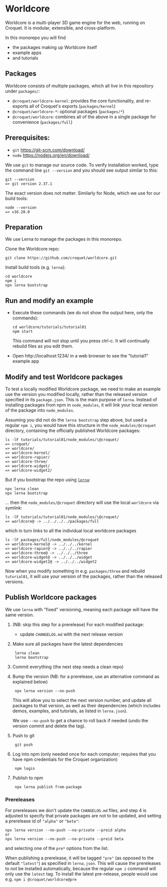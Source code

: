 # Worldcore

Worldcore is a multi-player 3D game engine for the web, running on Croquet. It is modular, extensible, and cross-platform.

In this monorepo you will find

* the packages making up Worldcore itself
* example apps
* and tutorials

## Packages

Worldcore consists of multiple packages, which all live in this repository under `packages/`:

* `@croquet/worldcore-kernel`: provides the core  functionality, and re-exports all of Croquet's exports (`packages/kernel`)
* `@croquet/worldcore-*`: optional packages (`packages/*`)
* `@croquet/worldcore`: combines all of the above in a single package for convenience (`packages/full`)

## Prerequisites:

* `git` https://git-scm.com/download/
* `node` https://nodejs.org/en/download/

We use `git` to manage our source code. To verify installation worked, type the command line `git --version` and you should see output similar to this:

    git --version
    => git version 2.37.1

The exact version does not matter. Similarly for Node, which we use for our build tools:

    node --version
    => v16.20.0

## Preparation

We use Lerna to manage the packages in this monorepo.

Clone the Worldcore repo:

    git clone https://github.com/croquet/worldcore.git

Install build tools (e.g. `lerna`):

    cd worldcore
    npm i
    npx lerna bootstrap

## Run and modify an example

* Execute these commands (we do not show the output here, only the commands):

      cd worldcore/tutorials/tutorial01
      npm start

  This command will not stop until you press ctrl-c. It will continually rebuild files as you edit them.

* Open http://localhost:1234/ in a web browser to see the "tutorial1" example app

## Modify and test Worldcore packages

To test a locally modified Worldcore package, we need to make an example use the version you modified locally, rather than the released version specified in its `package.json`. This is the main purpose of `lerna`. Instead of installing packages from npm in `node_modules`, it will link your local version of the package into `node_modules`.

Assuming you did not do the `lerna bootstrap` step above, but used a regular `npm i`, you would have this structure in the `node_modules/@croquet` directory, containing the officially published Worldcore packages:

    ls -lF tutorials/tutorial01/node_modules/\@croquet/
    => croquet/
    => worldcore/
    => worldcore-kernel/
    => worldcore-rapier/
    => worldcore-three/
    => worldcore-widget/
    => worldcore-widget2/

But if you bootstrap the repo using [`lerna`](https://lerna.js.org):

    npx lerna clean
    npx lerna bootstrap

... then the `node_modules/@croquet` directory will use the local `worldcore` via symlink:

    ls -lF tutorials/tutorial01/node_modules/\@croquet/
    => worldcore@ -> ../../../../packages/full

which in turn links to all the individual local worldcore packages

    ls -lF packages/full/node_modules/@croquet
    => worldcore-kernel@ -> ../../../kernel
    => worldcore-rapier@ -> ../../../rapier
    => worldcore-three@ -> ../../../three
    => worldcore-widget@ -> ../../../widget
    => worldcore-widget2@ -> ../../../widget2

Now when you modify something in e.g. `packages/three` and rebuild `tutorial01`, it will use your version of the packages, rather than the released versions.

## Publish Worldcore packages

We use `lerna` with "fixed" versioning, meaning each package will have the same version.

1. (NB: skip this step for a prerelease) For each modified package:

   * update `CHANGELOG.md` with the next release version

2. Make sure all packages have the latest dependencies

        lerna clean
        lerna bootstrap

3. Commit everything (the next step needs a clean repo)

4. Bump the version (NB: for a prerelease, use an alternative command as explained below)

        npx lerna version --no-push

   This will allow you to select the next version number,
   and update all packages to that version, as well as their dependencies
   (which includes demos, examples, and tutorials, as listed in `lerna.json`).

   We use `--no-push` to get a chance to roll back if needed
   (undo the version commit and delete the tag).

5. Push to git

        git push

6. Log into npm (only needed once for each computer; requires that you have npm credentials for the Croquet organization)

        npm login

7. Publish to npm

        npx lerna publish from-package

### Prereleases

For prereleases we don't update the `CHANGELOG.md` files, and step 4 is adjusted to specify that private packages are not to be updated, and setting a prerelease id of `"alpha"` or `"beta"`:

    npx lerna version --no-push --no-private --preid alpha
    or
    npx lerna version --no-push --no-private --preid beta

and selecting one of the `pre*` options from the list.

When publishing a prerelease, it will be tagged `"pre"` (as opposed to the default `"latest"`) as specified in `lerna.json`.
This will cause the prereleases to not be installed automatically, because the regular `npm i` command will only use the `latest` tag.
To install the latest pre-release, people would use e.g. `npm i @croquet/worldcore@pre`
